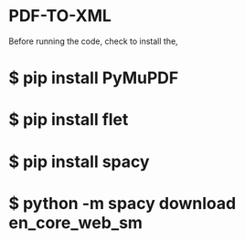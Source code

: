 # PDF-TO-XML
Before running the code, check to  install the,

 # $ pip install PyMuPDF
 # $ pip install flet
 # $ pip install spacy
 # $ python -m spacy download en_core_web_sm

